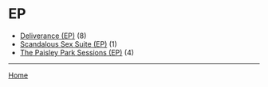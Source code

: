 # EP

  * [Deliverance (EP)](../ep/deliverance/index.md) (8)
  * [Scandalous Sex Suite (EP)](../ep/scandalous-sex-suite/index.md) (1)
  * [The Paisley Park Sessions (EP)](../ep/the-paisley-park-sessions/index.md) (4)

----

[Home](../index.md)
